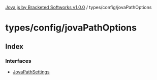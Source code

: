 [Jova.js by Bracketed Softworks v1.0.0](../wiki/modules) / types/config/jovaPathOptions

# types/config/jovaPathOptions

## Index

### Interfaces

- [JovaPathSettings](../wiki/types.config.jovaPathOptions.Interface.JovaPathSettings)
